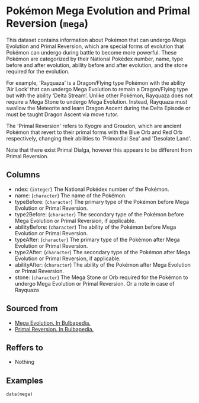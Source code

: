 # Pokémon Mega Evolution and Primal Reversion (`mega`)

This dataset contains information about Pokémon that can undergo Mega Evolution and Primal Reversion,
which are special forms of evolution that Pokémon can undergo during battle to become more powerful.
These Pokémon are categorized by their National Pokédex number, name, type before and after evolution, ability before and after evolution, and the stone required for the evolution.

For example, ‘Rayquaza’ is a Dragon/Flying type Pokémon with the ability ‘Air Lock’ that can undergo
Mega Evolution to remain a Dragon/Flying type but with the ability ‘Delta Stream’. Unlike other Pokémon,
Rayquaza does not require a Mega Stone to undergo Mega Evolution. Instead, Rayquaza must swallow the
Meteorite and learn Dragon Ascent during the Delta Episode or must be taught Dragon Ascent via move tutor.

The 'Primal Reversion' refers to Kyogre and Groudon,
which are ancient Pokémon that revert to their primal forms with the Blue Orb and Red Orb respectively,
changing their abilities to 'Primordial Sea' and 'Desolate Land'.

Note that there exist Primal Dialga, hovever this appears to be different from Primal Reversion.


## Columns
  - ndex: (`integer`) The National Pokédex number of the Pokémon.
  - name: (`character`) The name of the Pokémon.
  - typeBefore: (`character`) The primary type of the Pokémon before Mega Evolution or Primal Reversion.
  - type2Before: (`character`) The secondary type of the Pokémon before Mega Evolution or Primal Reversion, if applicable.
  - abilityBefore: (`character`) The ability of the Pokémon before Mega Evolution or Primal Reversion.
  - typeAfter: (`character`) The primary type of the Pokémon after Mega Evolution or Primal Reversion.
  - type2After: (`character`) The secondary type of the Pokémon after Mega Evolution or Primal Reversion, if applicable.
  - abilityAfter: (`character`) The ability of the Pokémon after Mega Evolution or Primal Reversion.
  - stone: (`character`) The Mega Stone or Orb required for the Pokémon to undergo Mega Evolution or Primal Reversion.  Or a note in case of Rayquaza

## Sourced from
  - [Mega Evolution. In Bulbapedia.](https://bulbapedia.bulbagarden.net/wiki/Mega_Evolution)
  - [Primal Reversion. In Bulbapedia.](https://bulbapedia.bulbagarden.net/wiki/Primal_Reversion)

## Reffers to
  - Nothing

## Examples
```
data(mega)
```
